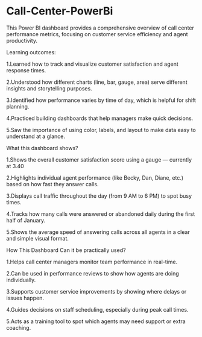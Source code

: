 # Call-Center-PowerBi
This Power BI dashboard provides a comprehensive overview of call center performance metrics, focusing on customer service efficiency and agent productivity. 

Learning outcomes:

1.Learned how to track and visualize customer satisfaction and agent response times.

2.Understood how different charts (line, bar, gauge, area) serve different insights and storytelling purposes.

3.Identified how performance varies by time of day, which is helpful for shift planning.

4.Practiced building dashboards that help managers make quick decisions.

5.Saw the importance of using color, labels, and layout to make data easy to understand at a glance.


What this dashboard shows?

1.Shows the overall customer satisfaction score using a gauge — currently at 3.40

2.Highlights individual agent performance (like Becky, Dan, Diane, etc.) based on how fast they answer calls.

3.Displays call traffic throughout the day (from 9 AM to 6 PM) to spot busy times.

4.Tracks how many calls were answered or abandoned daily during the first half of January.

5.Shows the average speed of answering calls across all agents in a clear and simple visual format.

How This Dashboard Can it be practically used?

1.Helps call center managers monitor team performance in real-time.

2.Can be used in performance reviews to show how agents are doing individually.

3.Supports customer service improvements by showing where delays or issues happen.

4.Guides decisions on staff scheduling, especially during peak call times.

5.Acts as a training tool to spot which agents may need support or extra coaching.
